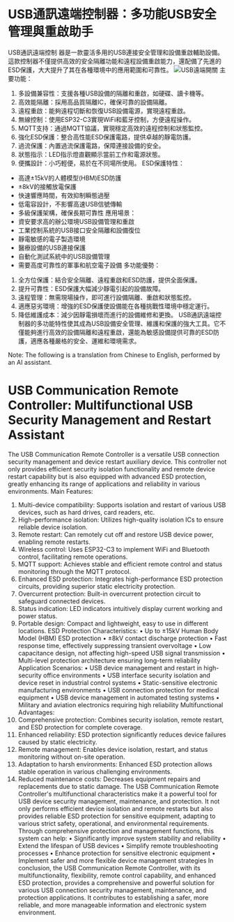 # USB通訊遠端控制器：多功能USB安全管理與重啟助手
USB通訊遠端控制
器是一款靈活多用的USB連接安全管理和設備重啟輔助設備。這款控制器不僅提供高效的安全隔離功能和遠程設備重啟能力，還配備了先進的ESD保護，大大提升了其在各種環境中的應用範圍和可靠性。
![USB遠端開關](https://github.com/user-attachments/assets/88d0f9f0-258c-4103-961e-c5e47ca02378)
主要功能：
1. 多設備兼容性：支援各種USB設備的隔離和重啟，如硬碟、讀卡機等。
2. 高效能隔離：採用高品質隔離IC，確保可靠的設備隔離。
3. 遠程重啟：能夠遠程切斷和恢復USB設備電源，實現遠程重啟。
4. 無線控制：使用ESP32-C3實現WiFi和藍牙控制，方便遠程操作。
5. MQTT支持：通過MQTT協議，實現穩定高效的遠程控制和狀態監控。
6. 強化ESD保護：整合高性能ESD保護電路，提供卓越的靜電防護。
7. 過流保護：內置過流保護電路，保障連接設備的安全。
8. 狀態指示：LED指示燈直觀顯示當前工作和電源狀態。
9. 便攜設計：小巧輕便，易於在不同場所使用。
ESD保護特性：
- 高達±15kV的人體模型(HBM)ESD防護
- ±8kV的接觸放電保護
- 快速響應時間，有效抑制瞬態過壓
- 低電容設計，不影響高速USB信號傳輸
- 多級保護架構，確保長期可靠性
應用場景：
- 資安要求高的辦公環境USB設備管理和重啟
- 工業控制系統的USB接口安全隔離和設備復位
- 靜電敏感的電子製造環境
- 醫療設備的USB連接保護
- 自動化測試系統中的USB設備管理
- 需要高度可靠性的軍事和航空電子設備
多功能優勢：
1. 全方位保護：結合安全隔離、遠程重啟和ESD防護，提供全面保護。
2. 提升可靠性：ESD保護大幅減少靜電引起的設備故障。
3. 遠程管理：無需現場操作，即可進行設備隔離、重啟和狀態監控。
4. 適應惡劣環境：增強的ESD保護使設備能在各種挑戰性環境中穩定運行。
5. 降低維護成本：減少因靜電損壞而進行的設備維修和更換。
USB通訊遠端控制器的多功能特性使其成為USB設備安全管理、維護和保護的強大工具。它不僅能夠進行高效的設備隔離和遠程重啟，還能為敏感設備提供可靠的ESD防護，適應各種嚴格的安全、運維和環境需求。


Note: The following is a translation from Chinese to English, performed by an AI assistant.
# USB Communication Remote Controller: Multifunctional USB Security Management and Restart Assistant
The USB Communication Remote Controller is a versatile USB connection security management and device restart auxiliary device. This controller not only provides efficient security isolation functionality and remote device restart capability but is also equipped with advanced ESD protection, greatly enhancing its range of applications and reliability in various environments.
Main Features:
1.	Multi-device compatibility: Supports isolation and restart of various USB devices, such as hard drives, card readers, etc.
2.	High-performance isolation: Utilizes high-quality isolation ICs to ensure reliable device isolation.
3.	Remote restart: Can remotely cut off and restore USB device power, enabling remote restarts.
4.	Wireless control: Uses ESP32-C3 to implement WiFi and Bluetooth control, facilitating remote operations.
5.	MQTT support: Achieves stable and efficient remote control and status monitoring through the MQTT protocol.
6.	Enhanced ESD protection: Integrates high-performance ESD protection circuits, providing superior static electricity protection.
7.	Overcurrent protection: Built-in overcurrent protection circuit to safeguard connected devices.
8.	Status indication: LED indicators intuitively display current working and power status.
9.	Portable design: Compact and lightweight, easy to use in different locations.
ESD Protection Characteristics:
•	Up to ±15kV Human Body Model (HBM) ESD protection
•	±8kV contact discharge protection
•	Fast response time, effectively suppressing transient overvoltage
•	Low capacitance design, not affecting high-speed USB signal transmission
•	Multi-level protection architecture ensuring long-term reliability
Application Scenarios:
•	USB device management and restart in high-security office environments
•	USB interface security isolation and device reset in industrial control systems
•	Static-sensitive electronic manufacturing environments
•	USB connection protection for medical equipment
•	USB device management in automated testing systems
•	Military and aviation electronics requiring high reliability
Multifunctional Advantages:
1.	Comprehensive protection: Combines security isolation, remote restart, and ESD protection for complete coverage.
2.	Enhanced reliability: ESD protection significantly reduces device failures caused by static electricity.
3.	Remote management: Enables device isolation, restart, and status monitoring without on-site operation.
4.	Adaptation to harsh environments: Enhanced ESD protection allows stable operation in various challenging environments.
5.	Reduced maintenance costs: Decreases equipment repairs and replacements due to static damage.
The USB Communication Remote Controller's multifunctional characteristics make it a powerful tool for USB device security management, maintenance, and protection. It not only performs efficient device isolation and remote restarts but also provides reliable ESD protection for sensitive equipment, adapting to various strict safety, operational, and environmental requirements.
Through comprehensive protection and management functions, this system can help:
•	Significantly improve system stability and reliability
•	Extend the lifespan of USB devices
•	Simplify remote troubleshooting processes
•	Enhance protection for sensitive electronic equipment
•	Implement safer and more flexible device management strategies
In conclusion, the USB Communication Remote Controller, with its multifunctionality, flexibility, remote control capability, and enhanced ESD protection, provides a comprehensive and powerful solution for various USB connection security management, maintenance, and protection applications. It contributes to establishing a safer, more reliable, and more manageable information and electronic system environment.

